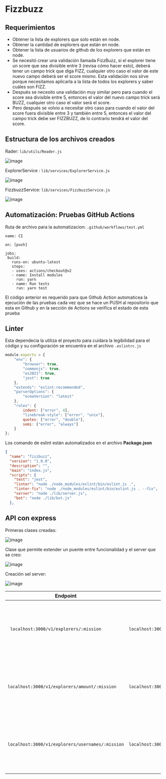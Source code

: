 # Fizzbuzz
## Requerimientos
- Obtener la lista de explorers que solo están en node.
- Obtener la cantidad de explorers que están en node.
- Obtener la lista de usuarios de github de los explorers que están en node.
- Se necesitó crear una validación llamada FizzBuzz, si el explorer tiene un score que sea divisible entre 3 (revisa cómo hacer esto), deberá tener un campo trick que diga FIZZ, cualquier otro caso el valor de este nuevo campo deberá ser el score mismo. Esta validación nos sirve porque necesitamos aplicarla a la lista de todos los explorers y saber cuáles son FIZZ.
- Después  se necesito una validación muy similar pero para cuando el score sea divisible entre 5, entonces el valor del nuevo campo trick será BUZZ, cualquier otro caso el valor será el score.
- Pero después se volvio a necesitar otro caso para cuando el valor del score fuera divisible entre 3 y también entre 5, entonces el valor del campo trick debe ser FIZZBUZZ, de lo contrario tendrá el valor del score.

## Estructura de los archivos creados
Rader: `lib/utils/Reader.js`

![image](https://user-images.githubusercontent.com/99105052/171969965-374172fc-8ad4-4f72-8f91-6c2902e6c7cb.png)

ExplorerService : `lib/services/ExplorerService.js`

![image](https://user-images.githubusercontent.com/99105052/171970094-3508ec3f-2fff-478e-9db4-4f173e486737.png)

FizzbuzzService: `lib/services/FizzbuzzService.js`

![image](https://user-images.githubusercontent.com/99105052/171970169-f9dcaf44-e60c-43b0-bed7-caecea956d3a.png)

## Automatización: Pruebas GitHub Actions

 Ruta de archivo para la automatizacion: `.github/workflows/test.yml`
 
 ```
name: CI

on: [push]

jobs:
  build:
    runs-on: ubuntu-latest
    steps:
    - uses: actions/checkout@v2
    - name: Install modules
      run: yarn
    - name: Run tests
      run: yarn test
```
El código anterior es requerido para que Github Action automaticea la ejecución de las pruebas cada vez que se hace un PUSH al repositorio que esta en Github y en la sección de Actions se verifica el estado de esta prueba

## Linter

Esta dependecia la utiliza el proyecto para cuidara la legibilidad para el código y su configuración se encuentra en el archivo `.eslintrc.js`

```javascript
module.exports = {
    "env": {
        "browser": true,
        "commonjs": true,
        "es2021": true,
        "jest": true
    },
    "extends": "eslint:recommended",
    "parserOptions": {
        "ecmaVersion": "latest"
    },
    "rules": {
        indent: ["error", 4],
        "linebreak-style": ["error", "unix"],
        quotes: ["error", "double"],
        semi: ["error", "always"]
    }
};
```
Los comando de eslint están automatizados en el archivo **Package.json**

```json
{
  "name": "fizzbuzz",
  "version": "1.0.0",
  "description": "",
  "main": "index.js",
  "scripts": {
    "test": "jest",
    "linter": "node ./node_modules/eslint/bin/eslint.js .",
    "linter-fix": "node ./node_modules/eslint/bin/eslint.js . --fix",
    "server": "node ./lib/server.js",
    "bot": "node ./lib/bot.js"
  },

```
## API con express
Primeras clases creadas:

![image](https://user-images.githubusercontent.com/99105052/172252490-53be864a-178c-4faa-a7d0-094cb5cc0074.png)

Clase que permite extender un puente entre funcionalidad y el server que se creo:

![image](https://user-images.githubusercontent.com/99105052/172252999-cc908faf-7e5e-47ef-b5c7-b1f17917f8d3.png)

Creación sel server:

![image](https://user-images.githubusercontent.com/99105052/172253321-f5370ed4-686e-4efb-b94e-0359fee6cc3b.png)


|Endpoint|Request|Response|
| ------------ | ------------ |------------ |
|` localhost:3000/v1/explorers/:mission`  | `localhost:3000/v1/explorers/node`  |Obtiene una lista de explorers en la misión que se envia (node o java)|
|` localhost:3000/v1/explorers/amount/:mission ` |  `localhost:3000/v1/explorers/amount/node` | Obtiene la cantidad de explorers según la misión que se envia (node o java) |
|`localhost:3000/v1/explorers/usernames/:mission`|`localhost:3000/v1/explorers/usernames/node`| Obtiene una lista de usernames en la misión que se envia (node o java)|

